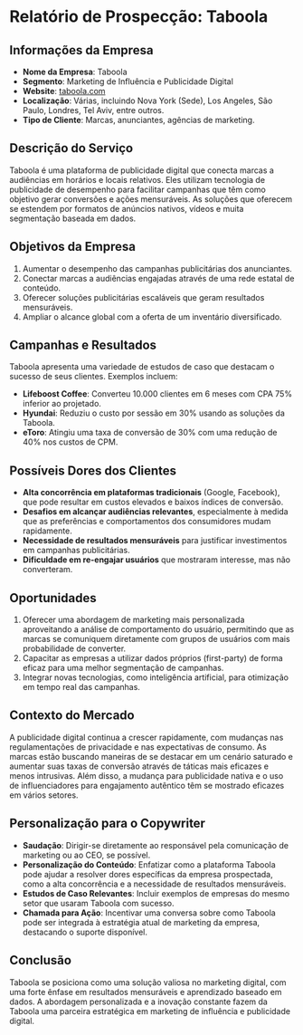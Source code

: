 # Relatório de Prospecção: Taboola

## Informações da Empresa
- **Nome da Empresa**: Taboola
- **Segmento**: Marketing de Influência e Publicidade Digital
- **Website**: [taboola.com](https://www.taboola.com)
- **Localização**: Várias, incluindo Nova York (Sede), Los Angeles, São Paulo, Londres, Tel Aviv, entre outros.
- **Tipo de Cliente**: Marcas, anunciantes, agências de marketing.
  
## Descrição do Serviço
Taboola é uma plataforma de publicidade digital que conecta marcas a audiências em horários e locais relativos. Eles utilizam tecnologia de publicidade de desempenho para facilitar campanhas que têm como objetivo gerar conversões e ações mensuráveis. As soluções que oferecem se estendem por formatos de anúncios nativos, vídeos e muita segmentação baseada em dados.

## Objetivos da Empresa
1. Aumentar o desempenho das campanhas publicitárias dos anunciantes.
2. Conectar marcas a audiências engajadas através de uma rede estatal de conteúdo.
3. Oferecer soluções publicitárias escaláveis que geram resultados mensuráveis.
4. Ampliar o alcance global com a oferta de um inventário diversificado.

## Campanhas e Resultados
Taboola apresenta uma variedade de estudos de caso que destacam o sucesso de seus clientes. Exemplos incluem:
- **Lifeboost Coffee**: Converteu 10.000 clientes em 6 meses com CPA 75% inferior ao projetado.
- **Hyundai**: Reduziu o custo por sessão em 30% usando as soluções da Taboola.
- **eToro**: Atingiu uma taxa de conversão de 30% com uma redução de 40% nos custos de CPM.

## Possíveis Dores dos Clientes
- **Alta concorrência em plataformas tradicionais** (Google, Facebook), que pode resultar em custos elevados e baixos índices de conversão.
- **Desafios em alcançar audiências relevantes**, especialmente à medida que as preferências e comportamentos dos consumidores mudam rapidamente.
- **Necessidade de resultados mensuráveis** para justificar investimentos em campanhas publicitárias.
- **Dificuldade em re-engajar usuários** que mostraram interesse, mas não converteram.

## Oportunidades
1. Oferecer uma abordagem de marketing mais personalizada aproveitando a análise de comportamento do usuário, permitindo que as marcas se comuniquem diretamente com grupos de usuários com mais probabilidade de converter.
2. Capacitar as empresas a utilizar dados próprios (first-party) de forma eficaz para uma melhor segmentação de campanhas.
3. Integrar novas tecnologias, como inteligência artificial, para otimização em tempo real das campanhas.

## Contexto do Mercado
A publicidade digital continua a crescer rapidamente, com mudanças nas regulamentações de privacidade e nas expectativas de consumo. As marcas estão buscando maneiras de se destacar em um cenário saturado e aumentar suas taxas de conversão através de táticas mais eficazes e menos intrusivas. Além disso, a mudança para publicidade nativa e o uso de influenciadores para engajamento autêntico têm se mostrado eficazes em vários setores.

## Personalização para o Copywriter
- **Saudação**: Dirigir-se diretamente ao responsável pela comunicação de marketing ou ao CEO, se possível.
- **Personalização do Conteúdo**: Enfatizar como a plataforma Taboola pode ajudar a resolver dores específicas da empresa prospectada, como a alta concorrência e a necessidade de resultados mensuráveis.
- **Estudos de Caso Relevantes**: Incluir exemplos de empresas do mesmo setor que usaram Taboola com sucesso.
- **Chamada para Ação**: Incentivar uma conversa sobre como Taboola pode ser integrada à estratégia atual de marketing da empresa, destacando o suporte disponível.

## Conclusão
Taboola se posiciona como uma solução valiosa no marketing digital, com uma forte ênfase em resultados mensuráveis e aprendizado baseado em dados. A abordagem personalizada e a inovação constante fazem da Taboola uma parceira estratégica em marketing de influência e publicidade digital.